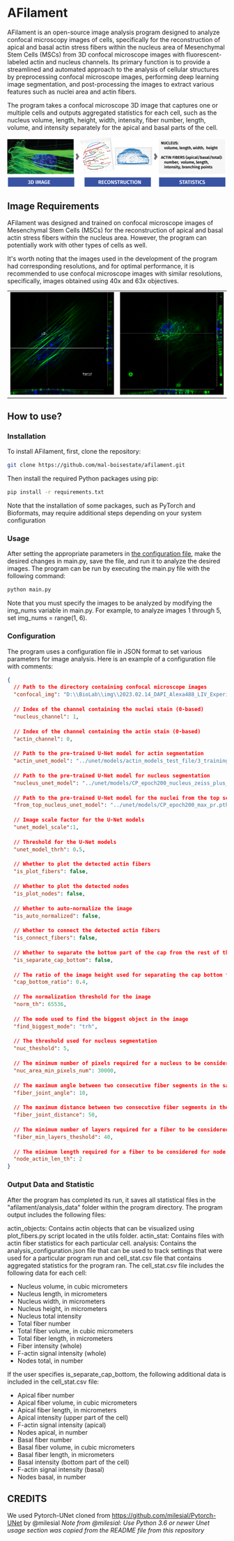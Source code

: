 
# AFilament
AFilament is an open-source image analysis program designed to analyze confocal microscopy images of cells, specifically for 
the reconstruction of apical and basal actin stress fibers within the nucleus area of Mesenchymal Stem Cells (MSCs) from 3D 
confocal microscope images with fluorescent-labeled actin and nucleus channels. Its primary function is to provide a streamlined 
and automated approach to the analysis of cellular structures by preprocessing confocal microscope images, performing deep 
learning image segmentation, and post-processing the images to extract various features such as nuclei area and actin fibers.

The program takes a confocal microscope 3D image that captures one or multiple cells and outputs aggregated statistics 
for each cell, such as the nucleus volume, length, height, width, intensity, fiber number, length, volume, and intensity 
separately for the apical and basal parts of the cell.

![image](readme_pic/afilament.png)

## Image Requirements
AFilament was designed and trained on confocal microscope images of Mesenchymal Stem Cells (MSCs) for the reconstruction of 
apical and basal actin stress fibers within the nucleus area. However, the program can potentially work with other types of cells as well.

It's worth noting that the images used in the development of the program had corresponding resolutions, and for optimal 
performance, it is recommended to use confocal microscope images with similar resolutions, specifically, 
images obtained using 40x and 63x objectives.

<table><tr>
<td> <img src="readme_pic/Series005Snapshot.png" alt="Drawing" style="width: 500px;"/> </td>
<td> <img src="readme_pic/Series012Snapshot.png" alt="Drawing" style="width: 500px;"/> </td>
</tr></table>


## How to use?

### Installation

To install AFilament, first, clone the repository:

```bash
git clone https://github.com/mal-boisestate/afilament.git
```

Then install the required Python packages using pip:
```bash
pip install -r requirements.txt
```
Note that the installation of some packages, such as PyTorch and Bioformats, may require additional steps 
depending on your system configuration

### Usage
After setting the appropriate parameters in  [the configuration file](###Configuration), make the desired changes in main.py, 
save the file, and run it to analyze the desired images. 
The program can be run by executing the main.py file with the following command:
```bash
python main.py
```
Note that you must specify the images to be analyzed by modifying the img_nums variable in main.py. For example, to analyze images 1 through 5, 
set img_nums = range(1, 6).

### Configuration
The program uses a configuration file in JSON format to set various parameters for image analysis. 
Here is an example of a configuration file with comments:
```json
{
  // Path to the directory containing confocal microscope images
  "confocal_img": "D:\\BioLab\\img\\2023.02.14_DAPI_Alexa488_LIV_Experiment\\LIV_sample",
  
  // Index of the channel containing the nuclei stain (0-based)
  "nucleus_channel": 1,
  
  // Index of the channel containing the actin stain (0-based)
  "actin_channel": 0,

  // Path to the pre-trained U-Net model for actin segmentation
  "actin_unet_model": "../unet/models/actin_models_test_file/3_training_set_img_CP_epoch200_W20.pth",
  
  // Path to the pre-trained U-Net model for nucleus segmentation
  "nucleus_unet_model": "../unet/models/CP_epoch200_nucleus_zeiss_plus_6cells_weight_correction_20.pth",
  
  // Path to the pre-trained U-Net model for the nuclei from the top segmentation
  "from_top_nucleus_unet_model": "../unet/models/CP_epoch200_max_pr.pth",
  
  // Image scale factor for the U-Net models
  "unet_model_scale":1,
  
  // Threshold for the U-Net models
  "unet_model_thrh": 0.5,

  // Whether to plot the detected actin fibers
  "is_plot_fibers": false,
  
  // Whether to plot the detected nodes
  "is_plot_nodes": false,
  
  // Whether to auto-normalize the image
  "is_auto_normalized": false,
  
  // Whether to connect the detected actin fibers
  "is_connect_fibers": false,
  
  // Whether to separate the bottom part of the cap from the rest of the image
  "is_separate_cap_bottom": false,
  
  // The ratio of the image height used for separating the cap bottom from the rest of the image
  "cap_bottom_ratio": 0.4,

  // The normalization threshold for the image
  "norm_th": 65536,
  
  // The mode used to find the biggest object in the image
  "find_biggest_mode": "trh",
  
  // The threshold used for nucleus segmentation
  "nuc_theshold": 5,
  
  // The minimum number of pixels required for a nucleus to be considered for further analysis
  "nuc_area_min_pixels_num": 30000,

  // The maximum angle between two consecutive fiber segments in the same fiber
  "fiber_joint_angle": 10,
  
  // The maximum distance between two consecutive fiber segments in the same fiber
  "fiber_joint_distance": 50,
  
  // The minimum number of layers required for a fiber to be considered for further analysis
  "fiber_min_layers_theshold": 40,
  
  // The minimum length required for a fiber to be considered for node detection
  "node_actin_len_th": 2
}


```

### Output Data and Statistic
After the program has completed its run, it saves all statistical files in the "afilament/analysis_data" folder within the program directory. The program output includes the following files:

actin_objects: Contains actin objects that can be visualized using plot_fibers.py script located in the utils folder.
actin_stat: Contains files with actin fiber statistics for each particular cell.
analysis: Contains the analysis_configuration.json file that can be used to track settings that were used for a particular program run and cell_stat.csv file that contains aggregated statistics for the program ran.
The cell_stat.csv file includes the following data for each cell:

- Nucleus volume, in cubic micrometers
- Nucleus length, in micrometers
- Nucleus width, in micrometers
- Nucleus height, in micrometers
- Nucleus total intensity
- Total fiber number
- Total fiber volume, in cubic micrometers
- Total fiber length, in micrometers
- Fiber intensity (whole)
- F-actin signal intensity (whole)
- Nodes total, in number

If the user specifies is_separate_cap_bottom, the following additional data is included in the cell_stat.csv file:

- Apical fiber number
- Apical fiber volume, in cubic micrometers
- Apical fiber length, in micrometers
- Apical intensity (upper part of the cell)
- F-actin signal intensity (apical)
- Nodes apical, in number
- Basal fiber number
- Basal fiber volume, in cubic micrometers
- Basal fiber length, in micrometers
- Basal intensity (bottom part of the cell)
- F-actin signal intensity (basal)
- Nodes basal, in number

## CREDITS

We used Pytorch-UNet cloned from https://github.com/milesial/Pytorch-UNet by @milesial
*Note from @milesial: Use Python 3.6 or newer*
*Unet usage section was copied from the README file from this repository*




